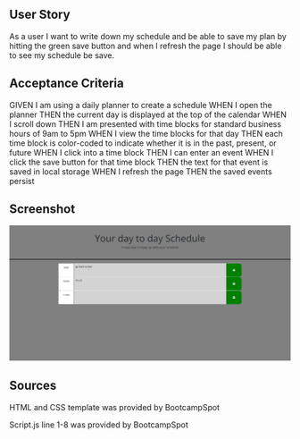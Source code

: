 ## User Story
As a user I want to write down my schedule and be able to save my plan by hitting the green save button and when I refresh the page I should be able to see my schedule be save. 

## Acceptance Criteria
GIVEN I am using a daily planner to create a schedule
WHEN I open the planner
THEN the current day is displayed at the top of the calendar
WHEN I scroll down
THEN I am presented with time blocks for standard business hours of 9am to 5pm
WHEN I view the time blocks for that day
THEN each time block is color-coded to indicate whether it is in the past, present, or future
WHEN I click into a time block
THEN I can enter an event
WHEN I click the save button for that time block
THEN the text for that event is saved in local storage
WHEN I refresh the page
THEN the saved events persist

## Screenshot
![Alt text](<Screenshot 2023-12-21 163641.png>)

## Sources

HTML and CSS template was provided by BootcampSpot

Script.js line 1-8 was provided by BootcampSpot
